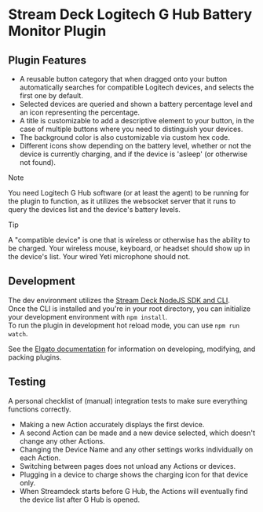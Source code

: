 # Stream Deck Logitech G Hub Battery Monitor Plugin

## Plugin Features

- A reusable button category that when dragged onto your button automatically searches for compatible Logitech devices, and selects the first one by default.
- Selected devices are queried and shown a battery percentage level and an icon representing the percentage.
- A title is customizable to add a descriptive element to your button, in the case of multiple buttons where you need to distinguish your devices.
- The background color is also customizable via custom hex code.
- Different icons show depending on the battery level, whether or not the device is currently charging, and if the device is 'asleep' (or otherwise not found).

> [!NOTE]
> You need Logitech G Hub software (or at least the agent) to be running for the plugin to function, as it utilizes the websocket server that it runs to query the devices list and the device's battery levels.

> [!TIP]
> A "compatible device" is one that is wireless or otherwise has the ability to be charged. Your wireless mouse, keyboard, or headset should show up in the device's list. Your wired Yeti microphone should not.

## Development

The dev environment utilizes the [Stream Deck NodeJS SDK and CLI](https://docs.elgato.com/streamdeck/sdk/introduction/getting-started/).\
Once the CLI is installed and you're in your root directory, you can initialize your development environment with `npm install`.\
To run the plugin in development hot reload mode, you can use `npm run watch`.

See the [Elgato documentation](https://docs.elgato.com/streamdeck/sdk/introduction/your-first-changes) for information on developing, modifying, and packing plugins.

## Testing

A personal checklist of (manual) integration tests to make sure everything functions correctly.

- Making a new Action accurately displays the first device.
- A second Action can be made and a new device selected, which doesn't change any other Actions.
- Changing the Device Name and any other settings works individually on each Action.
- Switching between pages does not unload any Actions or devices.
- Plugging in a device to charge shows the charging icon for that device only.
- When Streamdeck starts before G Hub, the Actions will eventually find the device list after G Hub is opened.
